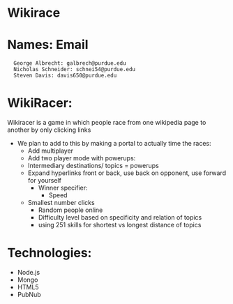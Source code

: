 # Wikirace

# Names: Email
      George Albrecht: galbrech@purdue.edu
      Nicholas Schneider: schnei54@purdue.edu
      Steven Davis: davis650@purdue.edu
      
# WikiRacer:
 Wikiracer is a game in which people race from one wikipedia page to another by only clicking links
  
 * We plan to add to this by making a portal to actually time the races:
      * Add multiplayer
      * Add two player mode with powerups:
	* Intermediary destinations/ topics = powerups
	* Expand hyperlinks front or back, use back on opponent, use forward for yourself
      * Winner specifier:
    	* Speed
	* Smallest number clicks	
      * Random people online
      * Difficulty level based on specificity and relation of topics
      * using 251 skills for shortest vs longest distance of topics
      
      
# Technologies:
  * Node.js
  * Mongo
  * HTML5
  * PubNub
  
